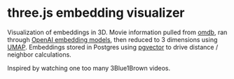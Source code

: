 # three.js embedding visualizer

Visualization of embeddings in 3D. Movie information pulled from [omdb](https://www.omdbapi.com/), ran through [OpenAI embedding models](https://platform.openai.com/docs/guides/embeddings), then reduced to 3 dimensions using [UMAP](https://umap-learn.readthedocs.io/en/latest/). Embeddings stored in Postgres using [pgvector](https://github.com/pgvector/pgvector) to drive distance / neighbor calculations.

Inspired by watching one too many 3Blue1Brown videos.
